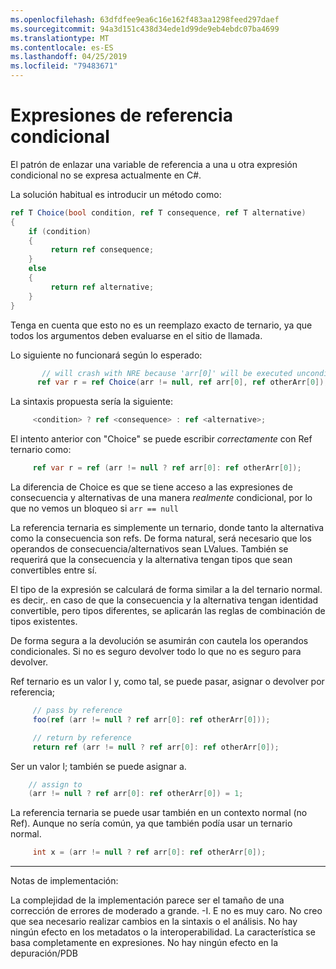 ```yaml
---
ms.openlocfilehash: 63dfdfee9ea6c16e162f483aa1298feed297daef
ms.sourcegitcommit: 94a3d151c438d34ede1d99de9eb4ebdc07ba4699
ms.translationtype: MT
ms.contentlocale: es-ES
ms.lasthandoff: 04/25/2019
ms.locfileid: "79483671"
---
```

# <a name="conditional-ref-expressions"></a>Expresiones de referencia condicional

El patrón de enlazar una variable de referencia a una u otra expresión condicional no se expresa actualmente en C#.

La solución habitual es introducir un método como:

```csharp
ref T Choice(bool condition, ref T consequence, ref T alternative)
{
    if (condition)
    {
         return ref consequence;
    }
    else
    {
         return ref alternative;
    }
}
```

Tenga en cuenta que esto no es un reemplazo exacto de ternario, ya que todos los argumentos deben evaluarse en el sitio de llamada.

Lo siguiente no funcionará según lo esperado:

```csharp
       // will crash with NRE because 'arr[0]' will be executed unconditionally
      ref var r = ref Choice(arr != null, ref arr[0], ref otherArr[0]);
```

La sintaxis propuesta sería la siguiente:

```csharp
     <condition> ? ref <consequence> : ref <alternative>;
```

El intento anterior con "Choice" se puede escribir _correctamente_ con Ref ternario como:

```csharp
     ref var r = ref (arr != null ? ref arr[0]: ref otherArr[0]);
```

La diferencia de Choice es que se tiene acceso a las expresiones de consecuencia y alternativas de una manera _realmente_ condicional, por lo que no vemos un bloqueo si ```arr == null```

La referencia ternaria es simplemente un ternario, donde tanto la alternativa como la consecuencia son refs. De forma natural, será necesario que los operandos de consecuencia/alternativos sean LValues. También se requerirá que la consecuencia y la alternativa tengan tipos que sean convertibles entre sí.

El tipo de la expresión se calculará de forma similar a la del ternario normal. es decir,. en caso de que la consecuencia y la alternativa tengan identidad convertible, pero tipos diferentes, se aplicarán las reglas de combinación de tipos existentes.

De forma segura a la devolución se asumirán con cautela los operandos condicionales. Si no es seguro devolver todo lo que no es seguro para devolver.

Ref ternario es un valor l y, como tal, se puede pasar, asignar o devolver por referencia;

```csharp
     // pass by reference
     foo(ref (arr != null ? ref arr[0]: ref otherArr[0]));

     // return by reference
     return ref (arr != null ? ref arr[0]: ref otherArr[0]);
```

Ser un valor l; también se puede asignar a. 

```csharp
    // assign to
    (arr != null ? ref arr[0]: ref otherArr[0]) = 1;
```

La referencia ternaria se puede usar también en un contexto normal (no Ref). Aunque no sería común, ya que también podía usar un ternario normal.

```csharp
     int x = (arr != null ? ref arr[0]: ref otherArr[0]);
```


___

Notas de implementación: 

La complejidad de la implementación parece ser el tamaño de una corrección de errores de moderado a grande. -I. E no es muy caro.
No creo que sea necesario realizar cambios en la sintaxis o el análisis.
No hay ningún efecto en los metadatos o la interoperabilidad. La característica se basa completamente en expresiones.
No hay ningún efecto en la depuración/PDB

